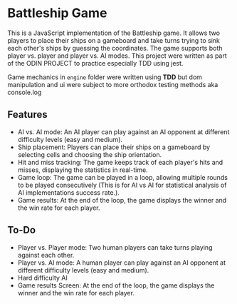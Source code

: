 # Battleship Game

This is a JavaScript implementation of the Battleship game. It allows two players to place their ships on a gameboard and take turns trying to sink each other's ships by guessing the coordinates. The game supports both player vs. player and player vs. AI modes.
This project were written as part of the ODIN PROJECT to practice especially TDD using jest.

Game mechanics in ```engine``` folder were written using **TDD** but dom manipulation and ui were subject to more orthodox testing methods aka console.log 

## Features

- AI vs. AI mode: An AI player can play against an AI opponent at different difficulty levels (easy and medium).
- Ship placement: Players can place their ships on a gameboard by selecting cells and choosing the ship orientation.
- Hit and miss tracking: The game keeps track of each player's hits and misses, displaying the statistics in real-time.
- Game loop: The game can be played in a loop, allowing multiple rounds to be played consecutively (This is for AI vs AI for statistical analysis of AI implementations success rate.).
- Game results: At the end of the loop, the game displays the winner and the win rate for each player.

## To-Do
- Player vs. Player mode: Two human players can take turns playing against each other.
- Player vs. AI mode: A human player can play against an AI opponent at different difficulty levels (easy and medium).
- Hard difficulty AI
- Game results Screen: At the end of the loop, the game displays the winner and the win rate for each player.
